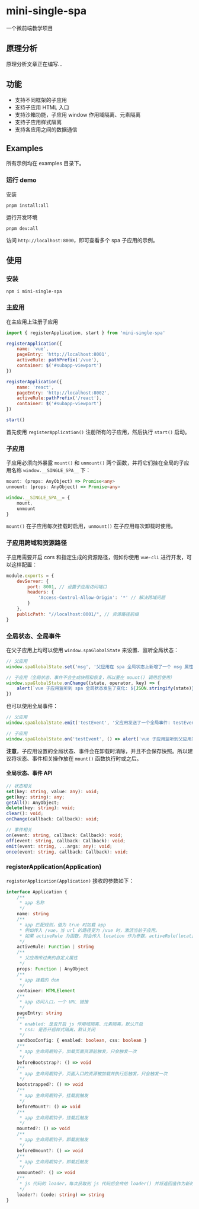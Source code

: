 # mini-single-spa
一个微前端教学项目

## 原理分析
原理分析文章正在编写...

## 功能
* 支持不同框架的子应用
* 支持子应用 HTML 入口
* 支持沙箱功能，子应用 window 作用域隔离、元素隔离
* 支持子应用样式隔离
* 支持各应用之间的数据通信

## Examples
所有示例均在 examples 目录下。
### 运行 demo
安装
```
pnpm install:all
```
运行开发环境
```
pnpm dev:all
```
访问 `http://localhost:8000`，即可查看多个 spa 子应用的示例。

## 使用
### 安装
```
npm i mini-single-spa
```

### 主应用
在主应用上注册子应用
```js
import { registerApplication, start } from 'mini-single-spa'

registerApplication({
    name: 'vue',
    pageEntry: 'http://localhost:8001',
    activeRule: pathPrefix('/vue'),
    container: $('#subapp-viewport')
})

registerApplication({
    name: 'react',
    pageEntry: 'http://localhost:8002',
    activeRule:pathPrefix('/react'),
    container: $('#subapp-viewport')
})

start()
```
首先使用 `registerApplication()` 注册所有的子应用，然后执行 `start()` 启动。

### 子应用
子应用必须向外暴露 `mount()` 和 `unmount()` 两个函数，并将它们挂在全局的子应用名称 `window.__SINGLE_SPA__` 下：
```ts
mount: (props: AnyObject) => Promise<any>
unmount: (props: AnyObject) => Promise<any>

window.__SINGLE_SPA__= {
    mount,
    unmount
}
```
`mount()` 在子应用每次挂载时启用，`unmount()` 在子应用每次卸载时使用。

### 子应用跨域和资源路径
子应用需要开启 cors 和指定生成的资源路径，假如你使用 `vue-cli` 进行开发，可以这样配置：
```js
module.exports = {
    devServer: {
        port: 8001, // 设置子应用访问端口
        headers: {
            'Access-Control-Allow-Origin': '*' // 解决跨域问题
        }
    },
    publicPath: "//localhost:8001/", // 资源路径前缀
}
```

### 全局状态、全局事件
在父子应用上均可以使用 `window.spaGlobalState` 来设置、监听全局状态：
```js
// 父应用
window.spaGlobalState.set('msg', '父应用在 spa 全局状态上新增了一个 msg 属性')

// 子应用（全局状态、事件不会生成快照和恢复，所以要在 mount() 调用后使用）
window.spaGlobalState.onChange((state, operator, key) => {
    alert(`vue 子应用监听到 spa 全局状态发生了变化: ${JSON.stringify(state)}，操作: ${operator}，变化的属性: ${key}`)
})
```
也可以使用全局事件：
```js
// 父应用
window.spaGlobalState.emit('testEvent', '父应用发送了一个全局事件: testEvent')

// 子应用
window.spaGlobalState.on('testEvent', () => alert('vue 子应用监听到父应用发送了一个全局事件: testEvent'))
```
**注意**，子应用设置的全局状态、事件会在卸载时清除，并且不会保存快照。所以建议将状态、事件相关操作放在 `mount()` 函数执行时或之后。
#### 全局状态、事件 API
```ts
// 状态相关
set(key: string, value: any): void;
get(key: string): any;
getAll(): AnyObject;
delete(key: string): void;
clear(): void;
onChange(callback: Callback): void;

// 事件相关
on(event: string, callback: Callback): void;
off(event: string, callback: Callback): void;
emit(event: string, ...args: any): void;
once(event: string, callback: Callback): void;
```

### registerApplication(Application)
`registerApplication(Application)` 接收的参数如下：
```ts
interface Application {
    /**
     * app 名称
     */
    name: string
    /**
     * app 匹配规则，值为 true 时加载 app
     * 例如传入 /vue，当 url 的路径变为 /vue 时，激活当前子应用。
     * 如果 activeRule 为函数，则会传入 location 作为参数，activeRule(location) 返回 true 时，激活当前子应用。
     */
    activeRule: Function | string
    /**
     * 父应用传过来的自定义属性
     */
    props: Function | AnyObject
    /**
     * app 挂载的 dom
     */
    container: HTMLElement
    /**
     * app 访问入口，一个 URL 链接
     */
    pageEntry: string
    /**
     * enabled: 是否开启 js 作用域隔离、元素隔离，默认开启
     * css: 是否开启样式隔离，默认关闭
     */
    sandboxConfig: { enabled: boolean, css: boolean }
    /**
     * app 生命周期钩子，加载页面资源前触发，只会触发一次
     */
    beforeBootstrap?: () => void
    /**
     * app 生命周期钩子，页面入口的资源被加载并执行后触发，只会触发一次
     */
    bootstrapped?: () => void
    /**
     * app 生命周期钩子，挂载前触发
     */
    beforeMount?: () => void
    /**
     * app 生命周期钩子，挂载后触发
     */
    mounted?: () => void
    /**
     * app 生命周期钩子，卸载前触发
     */
    beforeUmount?: () => void
    /**
     * app 生命周期钩子，卸载后触发
     */
    unmounted?: () => void
    /**
     * js 代码的 loader，每次获取到 js 代码后会传给 loader() 并将返回值作为新的代码
     */
    loader?: (code: string) => string
}
```
